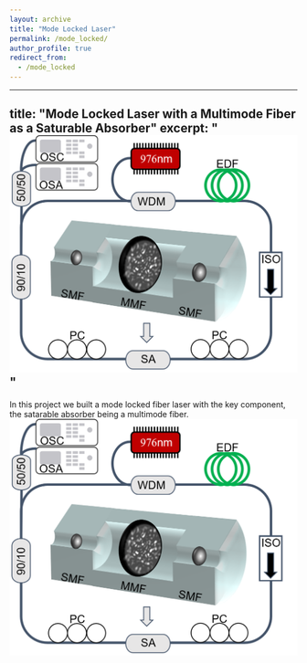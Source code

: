 ```yaml
---
layout: archive
title: "Mode Locked Laser"
permalink: /mode_locked/
author_profile: true
redirect_from:
  - /mode_locked
---
```


---
title: "Mode Locked Laser with a Multimode Fiber as a Saturable Absorber"
excerpt: "<br/><img src='/images/Setup.png'>"
---
In this project we built a mode locked fiber laser with the key component, the satarable absorber being a multimode fiber.
<img src='/images/Setup.png'>
